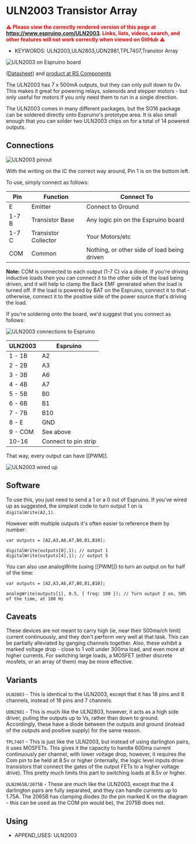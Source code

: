 <!--- Copyright (c) 2013 Gordon Williams, Pur3 Ltd. See the file LICENSE for copying permission. -->
ULN2003 Transistor Array
=====================

<span style="color:red">:warning: **Please view the correctly rendered version of this page at https://www.espruino.com/ULN2003. Links, lists, videos, search, and other features will not work correctly when viewed on GitHub** :warning:</span>

* KEYWORDS: ULN2003,ULN2803,UDN2981,TPL7407,Transitor Array

![ULN2003 on Espruino board](ULN2003/onboard.jpg)

([Datasheet](/datasheets/ULN2003.pdf)) and [product at RS Components](http://uk.rs-online.com/web/p/motor-driver-ics/0426229/)

The ULN2003 has 7 x 500mA outputs, but they can only pull down to 0v. This makes it great for powering relays, solenoids and stepper motors - but only useful for motors if you only need them to run in a single direction.

The ULN2003 comes in many different packages, but the SO16 package can be soldered directly onto Espruino's prototype area. It is also small enough that you can solder two ULN2003 chips on for a total of 14 powered outputs.

Connections
---------

![ULN2003 pinout](ULN2003/pinout.png)

With the writing on the IC the correct way around, Pin 1 is on the bottom left.

To use, simply connect as follows:

| Pin | Function | Connect To |
|-----|----------|------------|
| E | Emitter | Connect to Ground |
| 1-7 B | Transistor Base | Any logic pin on the Espruino board |
| 1-7 C | Transistor Collector | Your Motors/etc |
| COM | Common | Nothing, or other side of load being driven |

  **Note:** COM is connected to each output (1-7 C) via a diode. If you're driving inductive loads then you can connect it to the other side of the load being driven, and it will help to clamp the Back EMF generated when the load is turned off. If the load is powered by BAT on the Espruino, connect it to that - otherwise, connect it to the positive side of the power source that's driving the load. 

If you're soldering onto the board, we'd suggest that you connect as follows:

![ULN2003 connections to Espruino](ULN2003/connections.png)

| ULN2003 | Espruino |
|---------|----------|
| 1 - 1B  | A2 |
| 2 - 2B  | A3 |
| 3 - 3B  | A6 |
| 4 - 4B  | A7 |
| 5 - 5B  | B0 |
| 6 - 6B  | B1 |
| 7 - 7B  | B10 |
| 8 - E   | GND |
| 9 - COM | See above |
| 10-16   | Connect to pin strip |

That way, every output can have [[PWM]].

![ULN2003 wired up](ULN2003/wired.jpg)

Software
-------

To use this, you just need to send a 1 or a 0 out of Espruino. If you've wired up as suggested, the simplest code to turn output 1 on is `digitalWrite(A2,1)`.

However with multiple outputs it's often easier to reference them by number:

```
var outputs = [A2,A3,A6,A7,B0,B1,B10];

digitalWrite(outputs[0],1); // output 1
digitalWrite(outputs[4],1); // output 5
```

You can also use analogWrite (using [[PWM]]) to turn an output on for half of the time:

```
var outputs = [A2,A3,A6,A7,B0,B1,B10];

analogWrite(outputs[1], 0.5, { freq: 100 }); // Turn output 2 on, 50% of the time, at 100 Hz
```


Caveats
-------

These devices are not meant to carry high (ie, near their 500ma/ch limit) current continuously, and they don't perform very well at that task. This can be partially alleviated by ganging channels together. Also, these exhibit a marked voltage drop - close to 1 volt under 300ma load, and even more at higher currents. For switching large loads, a MOSFET (either discrete mosfets, or an array of them) may be more effective. 

Variants
------
`ULN2803` - This is identical to the ULN2003, except that it has 18 pins and 8 channels, instead of 16 pins and 7 channels.

`UDN2981` - This is much like the ULN2803, however, it acts as a high side driver, pulling the outputs up to Vs, rather than down to ground. Accordingly, these have a diode between the outputs and ground (instead of the outputs and positive supply) for the same reason. 

`TPL7407` - This is just like the ULN2003, but instead of using darlington pairs, it uses MOSFETs. This gives it the capacity to handle 600ma current continuously per channel, with lower voltage drop, however, it requires the Com pin to be held at 8.5v or higher (internally, the logic level inputs drive transistors that connect the gates of the output FETs to a higher voltage drive). This pretty much limits this part to switching loads at 8.5v or higher. 

`ULN2065B/2075B` - These are much like the ULN2003, except that the 4 darlington pairs are fully separated, and they can handle currents up to 1.75A. The 2065B has clamping diodes (to the pin marked K on the diagram - this can be used as the COM pin would be), the 2075B does not. 


Using 
-----

* APPEND_USES: ULN2003
